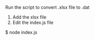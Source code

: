 Run the script to convert .xlsx file to .dat

1. Add the xlsx file
2. Edit the index.js file

  $ node index.js
